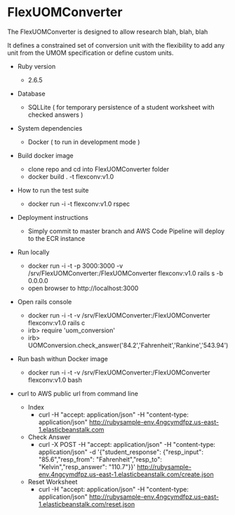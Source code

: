 # FlexUOMConverter

The FlexUOMConverter is designed to allow research blah, blah, blah

It defines a constrained set of conversion unit with the flexibility to add any unit from the UMOM specification or define custom units.


* Ruby version
  * 2.6.5
  
* Database
  * SQLLite ( for temporary persistence of a student worksheet with checked answers )

* System dependencies
  * Docker ( to run in development mode )
  
* Build docker image
  * clone repo and cd into FlexUOMConverter folder
  * docker build . -t flexconv:v1.0  

* How to run the test suite
  * docker run -i -t flexconv:v1.0 rspec

* Deployment instructions
  * Simply commit to master branch and AWS Code Pipeline will deploy to the ECR instance
  
* Run locally
  * docker run -i -t -p 3000:3000 -v /srv/FlexUOMConverter:/FlexUOMConverter flexconv:v1.0 rails s -b 0.0.0.0
  * open browser to http://localhost:3000

* Open rails console
  * docker run -i -t -v /srv/FlexUOMConverter:/FlexUOMConverter flexconv:v1.0 rails c
  * irb> require 'uom_conversion'
  * irb> UOMConversion.check_answer('84.2','Fahrenheit','Rankine','543.94')

* Run bash withun Docker image
  * docker run -i -t -v /srv/FlexUOMConverter:/FlexUOMConverter flexconv:v1.0 bash

* curl to AWS public url from command line
  * Index 
    * curl -H "accept: application/json" -H "content-type: application/json" http://rubysample-env.4ngcymdfpz.us-east-1.elasticbeanstalk.com
  * Check Answer 
    * curl -X POST -H "accept: application/json"  -H "content-type: application/json"   -d '{"student_response": {"resp_input": "85.6","resp_from": "Fahrenheit","resp_to": "Kelvin","resp_answer": "110.7"}}' http://rubysample-env.4ngcymdfpz.us-east-1.elasticbeanstalk.com/create.json
  * Reset Worksheet 
    * curl -H "accept: application/json"  -H "content-type: application/json"   http://rubysample-env.4ngcymdfpz.us-east-1.elasticbeanstalk.com/reset.json

